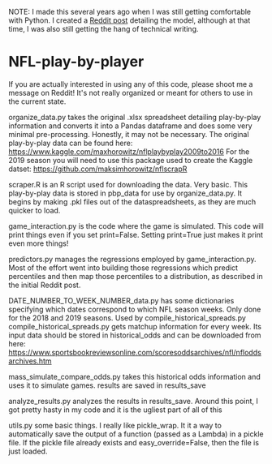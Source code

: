 NOTE: I made this several years ago when I was still getting comfortable with Python. I created a [Reddit post](https://www.reddit.com/r/nfl/comments/ew9dog/simulating_the_2018_and_2019_nfl_seasons_one_play/) detailing the model, although at that time, I was also still getting the hang of technical writing.

# NFL-play-by-player
If you are actually interested in using any of this code, please shoot me a message on Reddit! It's not really organized or meant for others to use in the current state.

organize_data.py takes the original .xlsx spreadsheet detailing play-by-play information and converts it into a Pandas dataframe and does some very minimal pre-processing. Honestly, it may not be necessary. The original play-by-play data can be found here: https://www.kaggle.com/maxhorowitz/nflplaybyplay2009to2016 For the 2019 season you will need to use this package used to create the Kaggle datset: https://github.com/maksimhorowitz/nflscrapR 

scraper.R is an R script used for downloading the data. Very basic. This play-by-play data is stored in pbp_data for use by organize_data.py. It begins by making .pkl files out of the dataspreadsheets, as they are much quicker to load.

game_interaction.py is the code where the game is simulated. This code will print things even if you set print=False. Setting print=True just makes it print even more things!

predictors.py manages the regressions employed by game_interaction.py. Most of the effort went into building those regressions which predict percentiles and then map those percentiles to a distribution, as described in the initial Reddit post. 

DATE_NUMBER_TO_WEEK_NUMBER_data.py has some dictionaries specifying which dates correspond to which NFL season weeks. Only done for the 2018 and 2019 seasons. Used by compile_historical_spreads.py
compile_historical_spreads.py gets matchup information for every week. Its input data should be stored in historical_odds and can be downloaded from here: https://www.sportsbookreviewsonline.com/scoresoddsarchives/nfl/nfloddsarchives.htm

mass_simulate_compare_odds.py takes this historical odds information and uses it to simulate games. results are saved in results_save

analyze_results.py analyzes the results in results_save. Around this point, I got pretty hasty in my code and it is the ugliest part of all of this

utils.py some basic things. I really like pickle_wrap. It it a way to automatically save the output of a function (passed as a Lambda) in a pickle file. If the pickle file already exists and easy_override=False, then the file is just loaded.
